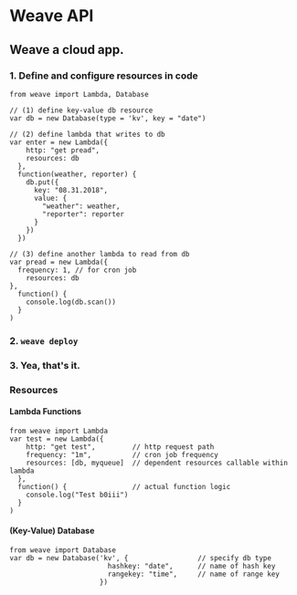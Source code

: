 # Weave API
## Weave a cloud app.
### 1. Define and configure resources in code
``` node
from weave import Lambda, Database

// (1) define key-value db resource
var db = new Database(type = 'kv', key = "date")

// (2) define lambda that writes to db
var enter = new Lambda({
    http: "get pread",
	resources: db
  },
  function(weather, reporter) {
    db.put({
      key: "08.31.2018",
      value: {
        "weather": weather,
        "reporter": reporter
      }
    })
  })

// (3) define another lambda to read from db
var pread = new Lambda({
  frequency: 1, // for cron job
	resources: db
},
  function() {
    console.log(db.scan())
  }
)
```
### 2. `weave deploy`
### 3. Yea, that's it.

### Resources
#### Lambda Functions
``` node
from weave import Lambda
var test = new Lambda({
    http: "get test",         // http request path
    frequency: "1m",          // cron job frequency
    resources: [db, myqueue]  // dependent resources callable within lambda
  },
  function() {                // actual function logic
    console.log("Test b0iii")
  }
)
```
#### (Key-Value) Database
``` node
from weave import Database
var db = new Database('kv', {                 // specify db type 
                        hashkey: "date",      // name of hash key
                        rangekey: "time",     // name of range key 
                      })

```
